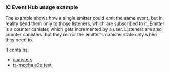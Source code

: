 ### IC Event Hub usage example

The example shows how a single emitter could emit the same event, but in reality send them only to those listeners,
which are subscribed to it. Emitter is a counter canister, which gets incremented by a user. Listeners are also counter
canisters, but they mirror the emitter's canister state only when they need to.

It contains:

* [canisters](./canisters)
* [ts-mocha e2e test](./e2e-test)